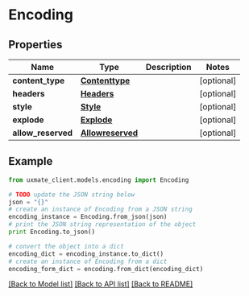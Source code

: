 # Encoding


## Properties
Name | Type | Description | Notes
------------ | ------------- | ------------- | -------------
**content_type** | [**Contenttype**](Contenttype.md) |  | [optional] 
**headers** | [**Headers**](Headers.md) |  | [optional] 
**style** | [**Style**](Style.md) |  | [optional] 
**explode** | [**Explode**](Explode.md) |  | [optional] 
**allow_reserved** | [**Allowreserved**](Allowreserved.md) |  | [optional] 

## Example

```python
from uxmate_client.models.encoding import Encoding

# TODO update the JSON string below
json = "{}"
# create an instance of Encoding from a JSON string
encoding_instance = Encoding.from_json(json)
# print the JSON string representation of the object
print Encoding.to_json()

# convert the object into a dict
encoding_dict = encoding_instance.to_dict()
# create an instance of Encoding from a dict
encoding_form_dict = encoding.from_dict(encoding_dict)
```
[[Back to Model list]](../README.md#documentation-for-models) [[Back to API list]](../README.md#documentation-for-api-endpoints) [[Back to README]](../README.md)


